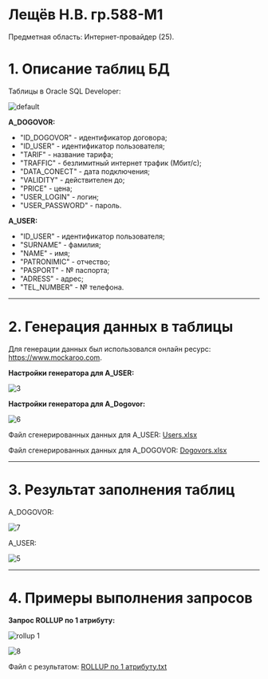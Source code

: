 # Лещёв Н.В.  гр.588-М1
Предметная область:  Интернет-провайдер (25).

# 1. Описание таблиц БД
Таблицы в Oracle SQL Developer:

![default](https://user-images.githubusercontent.com/18438169/49075062-a2674e80-f268-11e8-866b-126948a8f1b9.PNG)

**A_DOGOVOR:**

* "ID_DOGOVOR" - идентификатор договора;
* "ID_USER" - идентификатор пользователя;
* "TARIF" - название тарифа;
* "TRAFFIC" - безлимитный интернет трафик (Мбит/с);
* "DATA_CONECT" - дата подключения;
* "VALIDITY" - действителен до;
* "PRICE" - цена;
* "USER_LOGIN" - логин;
* "USER_PASSWORD" - пароль.

**A_USER:**

* "ID_USER" - идентификатор пользователя;
* "SURNAME" - фамилия;
* "NAME" - имя;
* "PATRONIMIC" - отчество;
* "PASPORT" - № паспорта;
* "ADRESS" - адрес;
* "TEL_NUMBER" - № телефона.
___
# 2. Генерация данных в таблицы
Для генерации данных был использовался онлайн ресурс: https://www.mockaroo.com.

**Настройки генератора для A_USER:**

![3](https://user-images.githubusercontent.com/18438169/49077300-8023ff80-f26d-11e8-8919-10155e4bcbb9.PNG)

**Настройки генератора для A_Dogovor:**

![6](https://user-images.githubusercontent.com/18438169/49077372-b1043480-f26d-11e8-83cf-202a6a14d5b5.PNG)

Файл сгенерированных данных для A_USER:
[Users.xlsx](https://github.com/Fenrik/Leshchev-Nikita/files/2619567/Users.xlsx)

Файл сгенерированных данных для A_DOGOVOR:
[Dogovors.xlsx](https://github.com/Fenrik/Leshchev-Nikita/files/2619576/Dogovors.xlsx)
___
# 3. Результат заполнения таблиц

A_DOGOVOR:

![7](https://user-images.githubusercontent.com/18438169/49077804-d5144580-f26e-11e8-81d2-ed05f14bd070.PNG)

A_USER:

![5](https://user-images.githubusercontent.com/18438169/49077809-d80f3600-f26e-11e8-9d8e-4e02fbeb0a8b.PNG)
___
# 4. Примеры выполнения запросов

**Запрос ROLLUP по 1 атрибуту:**

![rollup 1](https://user-images.githubusercontent.com/18438169/49078054-929f3880-f26f-11e8-9a4f-2f3b491c3012.PNG)

![8](https://user-images.githubusercontent.com/18438169/49078071-9af77380-f26f-11e8-9ee7-73564a2a9799.PNG)

Файл с результатом: 
[ROLLUP по 1 атрибуту.txt](https://github.com/Fenrik/Leshchev-Nikita/files/2619614/ROLLUP.1.txt)








